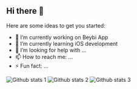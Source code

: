 ## Hi there 👋


Here are some ideas to get you started:

- 🔭 I’m currently working on Beybi App
- 🌱 I’m currently learning iOS development
- 🤔 I’m looking for help with ...
- 📫 How to reach me: ...
- ⚡ Fun fact: ...

 ![Github stats 1](https://github-readme-stats.vercel.app/api?username=BanuKarakaya&show_icons=true&theme=gradient) 
 ![Github stats 2](https://github-readme-stats.vercel.app/api?username=BanuKarakaya&show_icons=true&theme=radical)
 ![Github stats 3](https://github-readme-stats.vercel.app/api?username=BanuKarakaya&show_icons=true&hide=contribs,prs&cache_seconds=86400&theme=shadow_blue)

